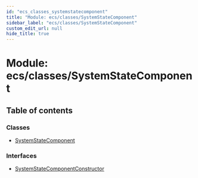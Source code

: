 ```yaml
---
id: "ecs_classes_systemstatecomponent"
title: "Module: ecs/classes/SystemStateComponent"
sidebar_label: "ecs/classes/SystemStateComponent"
custom_edit_url: null
hide_title: true
---
```


# Module: ecs/classes/SystemStateComponent

## Table of contents

### Classes

- [SystemStateComponent](../classes/ecs_classes_systemstatecomponent.systemstatecomponent.md)

### Interfaces

- [SystemStateComponentConstructor](../interfaces/ecs_classes_systemstatecomponent.systemstatecomponentconstructor.md)

